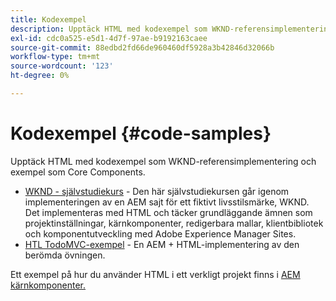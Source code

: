 ```yaml
---
title: Kodexempel
description: Upptäck HTML med kodexempel som WKND-referensimplementering och exempel som Core Components.
exl-id: cdc0a525-e5d1-4d7f-97ae-b9192163caee
source-git-commit: 88edbd2fd66de960460df5928a3b42846d32066b
workflow-type: tm+mt
source-wordcount: '123'
ht-degree: 0%

---
```



# Kodexempel {#code-samples}

Upptäck HTML med kodexempel som WKND-referensimplementering och exempel som Core Components.

* [WKND - självstudiekurs](https://experienceleague.adobe.com/docs/experience-manager-learn/getting-started-wknd-tutorial-develop/overview.html) - Den här självstudiekursen går igenom implementeringen av en AEM sajt för ett fiktivt livsstilsmärke, WKND. Det implementeras med HTML och täcker grundläggande ämnen som projektinställningar, kärnkomponenter, redigerbara mallar, klientbibliotek och komponentutveckling med Adobe Experience Manager Sites.
* [HTL TodoMVC-exempel](https://github.com/Adobe-Marketing-Cloud/aem-sightly-sample-todomvc) - En AEM + HTML-implementering av den berömda övningen.

Ett exempel på hur du använder HTML i ett verkligt projekt finns i [AEM kärnkomponenter.](https://experienceleague.adobe.com/docs/experience-manager-core-components/using/introduction.html)
